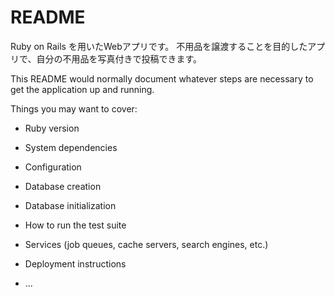 # README
Ruby on Rails を用いたWebアプリです。
不用品を譲渡することを目的したアプリで、自分の不用品を写真付きで投稿できます。

This README would normally document whatever steps are necessary to get the
application up and running.

Things you may want to cover:

* Ruby version

* System dependencies

* Configuration

* Database creation

* Database initialization

* How to run the test suite

* Services (job queues, cache servers, search engines, etc.)

* Deployment instructions

* ...
